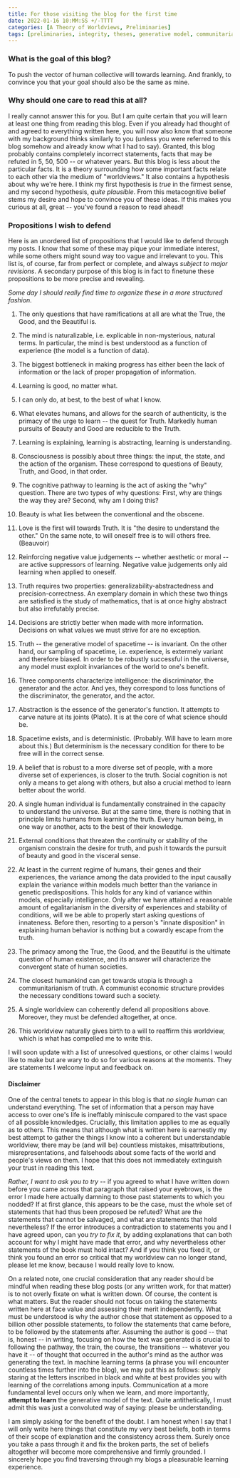 ```yaml
---
title: For those visiting the blog for the first time
date: 2022-01-16 10:MM:SS +/-TTTT
categories: [A Theory of Worldviews, Preliminaries]
tags: [preliminaries, integrity, theses, generative model, communitarianism, ml]
---
```


### What is the goal of this blog?

To push the vector of human collective will towards learning.
And frankly, to convince you that your goal should also be the same as mine.

### Why should one care to read this at all?
I really cannot answer this for you. But I am quite certain that you will learn at least one thing from reading this blog. Even if you already had thought of and agreed to everything written here, you will now also know that someone with my background thinks similarly to you (unless you were referred to this blog somehow and already know what I had to say). Granted, this blog probably contains completely incorrect statements, facts that may be refuted in 5, 50, 500 -- or whatever years. But this blog is less about the particular facts. It is a theory surrounding how some important facts relate to each other via the medium of "worldviews." It also contains a hypothesis about why we're here. I think my first hypothesis is *true* in the firmest sense, and my second hypothesis, *quite plausible*. From this metacognitive belief stems my desire and hope to convince you of these ideas. If this makes you curious at all, great -- you've found a reason to read ahead!

### Propositions I wish to defend
Here is an unordered list of propositions that I would like to defend through my posts. I know that some of these may pique your immediate interest, while some others might sound way too vague and irrelevant to you. This list is, of course, far from perfect or complete, and always *subject to major revisions*. A secondary purpose of this blog is in fact to finetune these propositions to be more precise and revealing.

*Some day I should really find time to organize these in a more structured fashion.*

1. The only questions that have ramifications at all are what the True, the Good, and the Beautiful is.

2. The mind is naturalizable, i.e. explicable in non-mysterious, natural terms. In particular, the mind is best understood as a function of experience (the model is a function of data).

3. The biggest bottleneck in making progress has either been the lack of information or the lack of proper propagation of information.

4. Learning is good, no matter what.

5. I can only do, at best, to the best of what I know.

6. What elevates humans, and allows for the search of authenticity, is the primacy of the urge to learn -- the quest for Truth. Markedly human pursuits of Beauty and Good are reducible to the Truth.

7. Learning is explaining, learning is abstracting, learning is understanding.

8. Consciousness is possibly about three things: the input, the state, and the action of the organism. These correspond to questions of Beauty, Truth, and Good, in that order.

9. The cognitive pathway to learning is the act of asking the "why" question. There are two types of why questions: First, why are things the way they are? Second, why am I doing this?

10. Beauty is what lies between the conventional and the obscene.

11. Love is the first will towards Truth. It is "the desire to understand the other." On the same note, to will oneself free is to will others free. (Beauvoir)

12. Reinforcing negative value judgements -- whether aesthetic or moral -- are active suppressors of learning. Negative value judgements only aid learning when applied to oneself.

13. Truth requires two properties: generalizability-abstractedness and precision-correctness. An exemplary domain in which these two things are satisfied is the study of mathematics, that is at once highy abstract but also irrefutably precise.

14. Decisions are strictly better when made with more information. Decisions on what values we must strive for are no exception.

15. Truth -- the generative model of spacetime -- is invariant. On the other hand, our sampling of spacetime, i.e. experience, is extermely variant and therefore biased. In order to be robustly successful in the universe, any model must exploit invariances of the world to one's benefit.

16. Three components characterize intelligence: the discriminator, the generator and the actor. And yes, they correspond to loss functions of the discriminator, the generator, and the actor.

17. Abstraction is the essence of the generator's function. It attempts to carve nature at its joints (Plato). It is at the core of what science should be.

18. Spacetime exists, and is deterministic. (Probably. Will have to learn more about this.) But determinism is the necessary condition for there to be free will in the correct sense.

19. A belief that is robust to a more diverse set of people, with a more diverse set of experiences, is closer to the truth. Social cognition is not only a means to get along with others, but also a crucial method to learn better about the world.

20. A single human individual is fundamentally constrained in the capacity to understand the universe. But at the same time, there is nothing that in principle limits humans from learning the truth. Every human being, in one way or another, acts to the best of their knowledge.

21. External conditions that threaten the continuity or stability of the organism constrain the desire for truth, and push it towards the pursuit of beauty and good in the visceral sense.

22. At least in the current regime of humans, their genes and their experiences, the variance among the data provided to the input causally explain the variance within models much better than the variance in genetic predispositions. This holds for any kind of variance within models, especially intelligence. Only after we have attained a reasonable amount of egalitarianism in the diversity of experiences and stability of conditions, will we be able to properly start asking questions of innateness. Before then, resorting to a person's "innate disposition" in explaining human behavior is nothing but a cowardly escape from the truth.

23. The primacy among the True, the Good, and the Beautiful is the ultimate question of human existence, and its answer will characterize the convergent state of human societies.

24. The closest humankind can get towards utopia is through a communitarianism of truth. A communist economic structure provides the necessary conditions toward such a society.

25. A single worldview can coherently defend all propositions above. Moreover, they must be defended altogether, at once.

26. This worldview naturally gives birth to a will to reaffirm this worldview, which is what has compelled me to write this.

I will soon update with a list of unresolved questions, or other claims I would like to make but are wary to do so for various reasons at the moments. They are statements I welcome input and feedback on.


#### Disclaimer
One of the central tenets to appear in this blog is that *no single human* can understand everything. The set of information that a person may have access to over one's life is ineffably miniscule compared to the vast space of all possible knowledges. Crucially, this limitation applies to me as equally as to others. This means that although what is written here is earnestly my best attempt to gather the things I know into a coherent but understandable worldview, there may be (and will be) countless mistakes, misattributions, misrepresentations, and falsehoods about some facts of the world and people's views on them. I hope that this does not immediately extinguish your trust in reading this text.

*Rather, I want to ask you to try* -- if you agreed to what I have written down before you came across that paragraph that raised your eyebrows, is the error I made here actually damning to those past statements to which you nodded? If at first glance, this appears to be the case, must the whole set of statements that had thus been proposed be refuted? What are the statements that cannot be salvaged, and what are statements that hold nevertheless? If the error introduces a contradiction to statements you and I have agreed upon, can you *try to fix it*, by adding explanations that can both account for why I might have made that error, and why nevertheless other statements of the book must hold intact? And if you think you fixed it, or think you found an error so critical that my worldview can no longer stand, please let me know, because I would really love to know.

On a related note, one crucial consideration that any reader should be mindful when reading these blog posts (or any written work, for that matter) is to not overly fixate on what is written down. Of course, the content is what matters. But the reader should not focus on taking the statements written here at face value and assessing their merit independently. What must be understood is why the author chose that statement as opposed to a billion other possible statements, to follow the statements that came before, to be followed by the statements after. Assuming the author is good -- that is, honest -- in writing, focusing on how the text was generated is crucial to following the pathway, the train, the course, the transitions -- whatever you have it -- of thought that occurred in the author's mind as the author was generating the text. In machine learning terms (a phrase you will encounter countless times further into the blog), we may put this as follows: simply staring at the letters inscribed in black and white at best provides you with learning of the correlations among inputs. Communication at a more fundamental level occurs only when we learn, and more importantly, **attempt to learn** the generative model of the text. Quite antithetically, I must admit this was just a convoluted way of saying: please be understanding.

I am simply asking for the benefit of the doubt. I am honest when I say that I will only write here things that constitute my very best beliefs, both in terms of their scope of explanation and the consistency across them. Surely once you take a pass through it and fix the broken parts, the set of beliefs altogether will become more comprehensive and firmly grounded. I sincerely hope you find traversing through my blogs a pleasurable learning experience.

